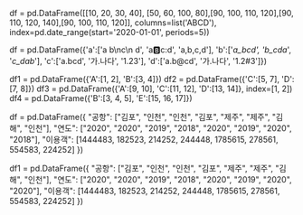 df = pd.DataFrame([[10, 20, 30, 40], [50, 60, 100, 80],[90, 100, 110, 120],[90, 110, 120, 140],[90, 100, 110, 120]],
                    columns=list('ABCD'),
                    index=pd.date_range(start='2020-01-01', periods=5))

df = pd.DataFrame({'a':['a b\nc\n d', 'a:b:c:d', 'a,b,c,d'],
                   'b':['_a_bcd', 'b_cda_', '_c_dab_'],
                   'c':['a.bcd', '가.나다', '1.23'],
                   'd':['a.b@cd', '가.나다', '1.2#3']})

df1 = pd.DataFrame({'A':[1, 2], 'B':[3, 4]})
df2 = pd.DataFrame({'C':[5, 7], 'D':[7, 8]})
df3 = pd.DataFrame({'A':[9, 10], 'C':[11, 12], 'D':[13, 14]}, index=[1, 2])
df4 = pd.DataFrame({'B':[3, 4, 5], 'E':[15, 16, 17]})

df = pd.DataFrame({
    "공항": ["김포", "인천", "인천", "김포", "제주", "제주", "김해", "인천"],
    "연도": ["2020", "2020", "2019", "2018", "2020", "2019", "2020", "2018"],
    "이용객": [1444483, 182523, 214252, 244448, 1785615, 278561, 554583, 224252]
    })

df1 = pd.DataFrame({
    "공항": ["김포", "인천", "인천", "김포", "제주", "제주", "김해", "인천"],
    "연도": ["2020", "2020", "2019", "2018", "2020", "2019", "2020", "2020"],
    "이용객": [1444483, 182523, 214252, 244448, 1785615, 278561, 554583, 224252]
    })
